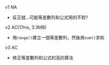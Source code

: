 v1 NA
- 反正就...可能等差數列和公式用的不對?

v2 AC(17ms, 3.3MB)
- 用`range()`建立一個等差數列，然後用`sum()`求和

v3 AC
- 修正等差數列和公式的高的算法
